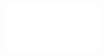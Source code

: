 ![image alt](file:///C:/Users/Pedro/Documents/Meus%20Jogos/Arquivos%20Programa%C3%A7%C3%A3o/Aulas%20JavaScript/Projeto%20compra%20de%20Pizzas/index.html)
